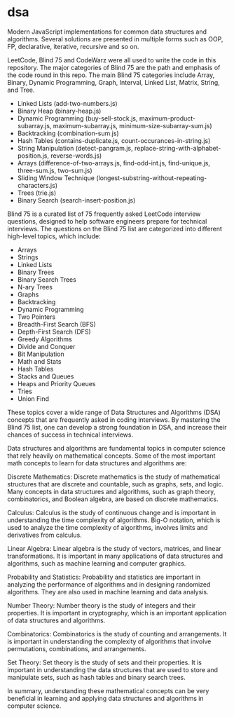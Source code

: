 # dsa

Modern JavaScript implementations for common data structures and algorithms. Several solutions are presented in multiple forms such as OOP, FP, declarative, iterative, recursive and so on.

LeetCode, Blind 75 and CodeWarz were all used to write the code in this repository. The major categories of Blind 75 are the path and emphasis of the code round in this repo. The main Blind 75 categories include Array, Binary, Dynamic Programming, Graph, Interval, Linked List, Matrix, String, and Tree.

- Linked Lists (add-two-numbers.js)
- Binary Heap (binary-heap.js)
- Dynamic Programming (buy-sell-stock.js, maximum-product-subarray.js, maximum-subarray.js, minimum-size-subarray-sum.js)
- Backtracking (combination-sum.js)
- Hash Tables (contains-duplicate.js, count-occurances-in-string.js)
- String Manipulation (detect-pangram.js, replace-string-with-alphabet-position.js, reverse-words.js)
- Arrays (difference-of-two-arrays.js, find-odd-int.js, find-unique.js, three-sum.js, two-sum.js)
- Sliding Window Technique (longest-substring-without-repeating-characters.js)
- Trees (trie.js)
- Binary Search (search-insert-position.js)

Blind 75 is a curated list of 75 frequently asked LeetCode interview questions, designed to help software engineers prepare for technical interviews. The questions on the Blind 75 list are categorized into different high-level topics, which include:

- Arrays
- Strings
- Linked Lists
- Binary Trees
- Binary Search Trees
- N-ary Trees
- Graphs
- Backtracking
- Dynamic Programming
- Two Pointers
- Breadth-First Search (BFS)
- Depth-First Search (DFS)
- Greedy Algorithms
- Divide and Conquer
- Bit Manipulation
- Math and Stats
- Hash Tables
- Stacks and Queues
- Heaps and Priority Queues
- Tries
- Union Find

These topics cover a wide range of Data Structures and Algorithms (DSA) concepts that are frequently asked in coding interviews. By mastering the Blind 75 list, one can develop a strong foundation in DSA, and increase their chances of success in technical interviews.

Data structures and algorithms are fundamental topics in computer science that rely heavily on mathematical concepts. Some of the most important math concepts to learn for data structures and algorithms are:

Discrete Mathematics: Discrete mathematics is the study of mathematical structures that are discrete and countable, such as graphs, sets, and logic. Many concepts in data structures and algorithms, such as graph theory, combinatorics, and Boolean algebra, are based on discrete mathematics.

Calculus: Calculus is the study of continuous change and is important in understanding the time complexity of algorithms. Big-O notation, which is used to analyze the time complexity of algorithms, involves limits and derivatives from calculus.

Linear Algebra: Linear algebra is the study of vectors, matrices, and linear transformations. It is important in many applications of data structures and algorithms, such as machine learning and computer graphics.

Probability and Statistics: Probability and statistics are important in analyzing the performance of algorithms and in designing randomized algorithms. They are also used in machine learning and data analysis.

Number Theory: Number theory is the study of integers and their properties. It is important in cryptography, which is an important application of data structures and algorithms.

Combinatorics: Combinatorics is the study of counting and arrangements. It is important in understanding the complexity of algorithms that involve permutations, combinations, and arrangements.

Set Theory: Set theory is the study of sets and their properties. It is important in understanding the data structures that are used to store and manipulate sets, such as hash tables and binary search trees.

In summary, understanding these mathematical concepts can be very beneficial in learning and applying data structures and algorithms in computer science.
